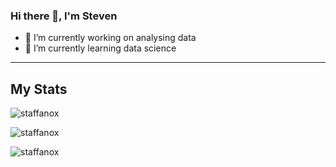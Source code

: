 ### Hi there 👋, I'm Steven



- 🔭 I’m currently working on analysing data
- 🌱 I’m currently learning data science

---

## My Stats
<p align="left"> <img 
src="https://komarev.com/ghpvc/?username=staffanox&label=Profile%20views&color=0e75b6&style=flat"
 alt="staffanox" /> </p>
<p>&nbsp;<img  align="left"  src="https://github-readme-stats.vercel.app/api?username=staffanox&show_icons=true&locale=en&theme=nord&hide_border=true&include_all_commits=true"  alt="staffanox" /></p> 
<p>&nbsp;<img  align="left"  src="https://github-readme-stats.vercel.app/api/wakatime?username=Stfno&theme=nord&hide_border=true"  alt="staffanox" /></p> 
